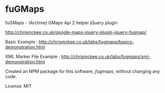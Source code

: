 fuGMaps
=======

fuGMaps - (Archive) GMaps Api 2 helper jQuery plugin

http://chrismckee.co.uk/google-maps-jquery-plugin-jquery-fugmap/

Basic Example : http://chrismckee.co.uk/labs/fugmaps/basics-demonstration.html

XML Marker File Example : http://chrismckee.co.uk/labs/fugmaps/xml-demonstration.html

Created an NPM package for this software, *fugmaps*, without changing any
code.

License: MIT
